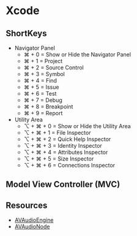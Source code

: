 # Xcode

## ShortKeys

- Navigator Panel
  - ⌘ + 0 = Show or Hide the Navigator Panel
  - ⌘ + 1 = Project
  - ⌘ + 2 = Source Control
  - ⌘ + 3 = Symbol
  - ⌘ + 4 = Find
  - ⌘ + 5 = Issue
  - ⌘ + 6 = Test
  - ⌘ + 7 = Debug
  - ⌘ + 8 = Breakpoint
  - ⌘ + 9 = Report
- Utility Area
  - ⌥ + ⌘ + 0 = Show or Hide the Utility Area
  - ⌥ + ⌘ + 1 = File Inspector
  - ⌥ + ⌘ + 2 = Quick Help Inspector
  - ⌥ + ⌘ + 3 = Identity Inspector
  - ⌥ + ⌘ + 4 = Attributes Inspector
  - ⌥ + ⌘ + 5 = Size Inspector
  - ⌥ + ⌘ + 6 = Connections Inspector

## Model View Controller (MVC)

## Resources

- [AVAudioEngine](https://developer.apple.com/documentation/avfoundation/avaudioengine)
- [AVAudioNode](https://developer.apple.com/documentation/avfoundation/avaudionode)
